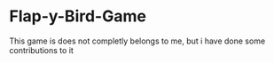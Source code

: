 # Flap-y-Bird-Game
This game is does not completly belongs to me, but i have done some contributions to it

